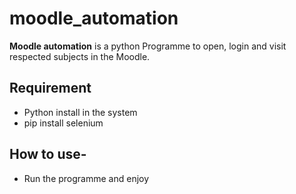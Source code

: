 # moodle_automation
<b>Moodle automation</b> is a python Programme to open, login and visit respected subjects in the Moodle.
## Requirement
- Python install in the system
- pip install selenium 
## How to use-
- Run the programme and enjoy

